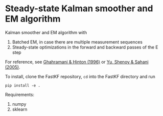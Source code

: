 # Steady-state Kalman smoother and EM algorithm 

Kalman smoother and EM algorithm with
1. Batched EM, in case there are multiple measurement sequences
2. Steady-state optimizations in the forward and backward passes of the E step

For reference, see [Ghahramani & Hinton (1996)](http://mlg.eng.cam.ac.uk/zoubin/papers/tr-96-2.pdf) or [Yu, Shenoy & Sahani (2005)](http://www.gatsby.ucl.ac.uk/~byron/derive_ks.pdf).

To install, clone the FastKF repository, `cd` into the FastKF directory and run

`pip install -e .`

Requirements:
1. numpy
2. sklearn
